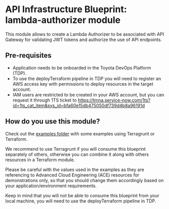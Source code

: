 # API Infrastructure Blueprint: lambda-authorizer module

This module allows to create a Lambda Authorizer to be associated with API Gateway for validating JWT tokens and authorize the use of API endpoints.

## Pre-requisites

- Application needs to be onboarded in the Toyota DevOps Platform (TDP).
- To use the deployTerraform pipeline in TDP you will need to register an AWS access key with permissions to deploy resources in the target account.
- IAM users are restricted to be created in your AWS account, but you can request it through 1TS ticket to https://tmna.service-now.com/1ts?id=1ts_cat_item&sys_id=bfa60e15db475050df739d4b8a96191d


## How do you use this module?
Check out the [examples folder](./examples) with some examples using Terragrunt or Terraform.

We recommend to use Terragrunt if you will consume this blueprint separately of others, otherwise you can combine it along with others resources in a Terraform module.

Please be careful with the values used in the examples as they are referencing to Advanced Cloud Engineering (ACE) resources for demonstrations only, so that you should change them accordingly based on your application/environment requirements.

Keep in mind that you will not be able to consume this blueprint from your local machine, you will need to use the deployTerraform pipeline in TDP.
